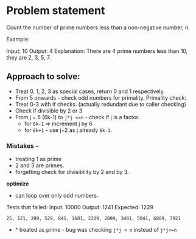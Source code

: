 
Problem statement
===
Count the number of prime numbers less than a non-negative number, n.

Example:

Input: 10
Output: 4
Explanation: There are 4 prime numbers less than 10, they are 2, 3, 5, 7.

## Approach to solve:
- Treat 0, 1, 2, 3 as special cases, return 0 and 1 respectively.
- From 5 onwards - check odd numbers for primality. 
Primality check:
- Treat 0-3 with if checks. (actually redundant due to caller checking)
- Check if divisible by 2 or 3 
- From j = 5 (6k-1) to `j*j <=n` - check if j is a factor. 
	- for `6k-1` => increment j by 6
	- for `6k+1` - use j+2 as j already `6k-1`.   

### Mistakes - 
- treating 1 as prime
- 2 and 3 are primes. 
- forgetting check for divisibility by 2 and by 3. 

**optimize**  
- can loop over only odd numbers.  

Tests that failed:
Input:
10000
Output:
1241
Expected:
1229

`25, 121, 289, 529, 841, 1681, 2209, 2809, 3481, 5041, 6889, 7921 `
- ^ treated as prime - bug was checking `j*j < n` instead of `j*j<=n`
